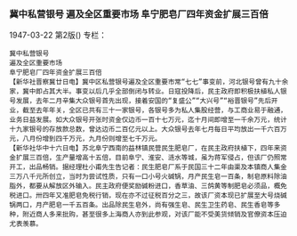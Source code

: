 ### 冀中私营银号  遍及全区重要市场  阜宁肥皂厂四年资金扩展三百倍

1947-03-22
第2版()
专栏：

    冀中私营银号
    遍及全区重要市场
    阜宁肥皂厂四年资金扩展三百倍
    【新华社晋察冀廿日电】冀中区私营银号遍及全区重要市常“七七”事变前，河北银号曾有九十余家，冀中即占其大半。事变以后几乎全部倒闭与转业。日寇投降后，民主政府即积极扶植私人银号发展，去年二月辛集大众银号首先出现，接着安国的“复盛公”“大兴号”“裕晋银号”先后开业，截至去年年关，全区已共有三十一家银号，各银号多为私人集股经营，与工商业易于融通，业务日益发展。如大众银号开张时资金仅边币一百十七万元，迄十月间即增至一千余万元，统计十九家银号的存放款总数，曾达边币二百亿元以上。大众银号去年七月每日平均放出一千六百万元，八月份增到四千万元，九月份则增至七千万元。
    【新华社华中十六日电】苏北阜宁西南的益林镇民营民生肥皂厂，在民主政府扶植下，四年来资金扩展三百倍，生产量增高十五倍，目前阜宁、淮安、涟水等城，虽为蒋军侵占，但该厂仍照常开工，出品畅销。据经理杜小甫先生告记者：民生肥皂厂系于民国三十二年由渠及本镇商人集金三万八千元所创立，当时为尝试性质，只有一口小号火碱锅，月产民生皂一百条，制皂原料除油脂外，都要从解放区外输入。民主政府便奖励碱粉进口，香草油、三鸽黄等制肥皂必须品，概免税进口。卅四年又准肥皂免税行销，现在亦不过征税百分之三，故该厂资本现已扩展至大号烧碱锅两口，月产肥皂一千五百条。出品除民生皂外，尚有强生皂、民生卫生药皂、民生香皂等多种，附近商人多来批购，甚至很多上海商人亦到此参观，对该厂能不受美货倾销及官僚资本压迫尤表羡慕。
